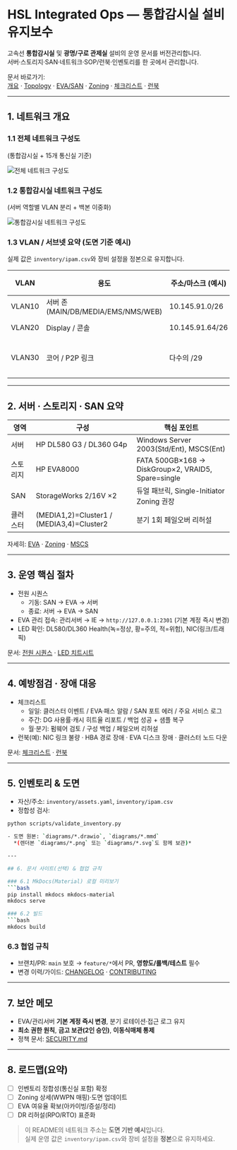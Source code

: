 # HSL Integrated Ops — 통합감시실 설비 유지보수

고속선 **통합감시실** 및 **광명/구로 관제실** 설비의 운영 문서를 버전관리합니다.  
서버·스토리지·SAN·네트워크·SOP/런북·인벤토리를 한 곳에서 관리합니다.

문서 바로가기:  
[개요](docs/overview/system-summary.md) · [Topology](docs/overview/topology.md) · [EVA/SAN](docs/storage/eva-overview.md) · [Zoning](docs/storage/zoning-policy.md) · [체크리스트](docs/operations/maintenance-checklists.md) · [런북](docs/operations/incident-runbooks.md)

---

## 1. 네트워크 개요

### 1.1 전체 네트워크 구성도
(통합감시실 + 15개 통신실 기준)

![전체 네트워크 구성도](diagrams/전체네트워크구성도.png)

### 1.2 통합감시실 네트워크 구성도
(서버 역할별 VLAN 분리 + 백본 이중화)

![통합감시실 네트워크 구성도](diagrams/통합감시실-네트워크-구성도.png)

### 1.3 VLAN / 서브넷 요약 (도면 기준 예시)
실제 값은 `inventory/ipam.csv`와 장비 설정을 정본으로 유지합니다.

| VLAN   | 용도                                | 주소/마스크 (예시) | 게이트웨이 (예시) | 비고            |
|--------|-------------------------------------|--------------------|------------------|-----------------|
| VLAN10 | 서버 존 (MAIN/DB/MEDIA/EMS/NMS/WEB) | 10.145.91.0/26     | 10.145.91.1      | VRRP VIP        |
| VLAN20 | Display / 콘솔                      | 10.145.91.64/26    | 10.145.91.65     | VRRP VIP        |
| VLAN30 | 코어 / P2P 링크                     | 다수의 /29         | -                | 코어–L3–FW–BB   |

---

## 2. 서버 · 스토리지 · SAN 요약

| 영역   | 구성                                  | 핵심 포인트                                         |
|--------|---------------------------------------|------------------------------------------------------|
| 서버   | HP DL580 G3 / DL360 G4p               | Windows Server 2003(Std/Ent), MSCS(Ent)             |
| 스토리지 | HP EVA8000                           | FATA 500GB×168 → DiskGroup×2, VRAID5, Spare=single  |
| SAN    | StorageWorks 2/16V ×2                 | 듀얼 패브릭, Single-Initiator Zoning 권장           |
| 클러스터 | (MEDIA1,2)=Cluster1 / (MEDIA3,4)=Cluster2 | 분기 1회 페일오버 리허설                           |

자세히: [EVA](docs/storage/eva-overview.md) · [Zoning](docs/storage/zoning-policy.md) · [MSCS](docs/cluster/mscs-cluster.md)

---

## 3. 운영 핵심 절차

- 전원 시퀀스  
  - 기동: SAN → EVA → 서버  
  - 종료: 서버 → EVA → SAN
- EVA 관리 접속: 관리서버 → IE → `http://127.0.0.1:2301` (기본 계정 즉시 변경)
- LED 확인: DL580/DL360 Health(녹=정상, 황=주의, 적=위험), NIC(링크/트래픽)

문서: [전원 시퀀스](docs/operations/power-sequence.md) · [LED 치트시트](docs/hardware/led-cheatsheet.md)

---

## 4. 예방점검 · 장애 대응

- 체크리스트  
  - 일일: 클러스터 이벤트 / EVA·패스 알람 / SAN 포트 에러 / 주요 서비스 로그  
  - 주간: DG 사용률·캐시 히트율 리포트 / 백업 성공 + 샘플 복구  
  - 월·분기: 펌웨어 검토 / 구성 백업 / 페일오버 리허설
- 런북(예): NIC 링크 불량 · HBA 경로 장애 · EVA 디스크 장애 · 클러스터 노드 다운

문서: [체크리스트](docs/operations/maintenance-checklists.md) · [런북](docs/operations/incident-runbooks.md)

---

## 5. 인벤토리 & 도면

- 자산/주소: `inventory/assets.yaml`, `inventory/ipam.csv`
- 정합성 검사:

```bash
python scripts/validate_inventory.py

- 도면 원본: `diagrams/*.drawio`, `diagrams/*.mmd`  
  *(렌더본 `diagrams/*.png` 또는 `diagrams/*.svg`도 함께 보관)*

---

## 6. 문서 사이트(선택) & 협업 규칙

### 6.1 MkDocs(Material) 로컬 미리보기
```bash
pip install mkdocs mkdocs-material
mkdocs serve

### 6.2 빌드
```bash
mkdocs build
```

### 6.3 협업 규칙
- 브랜치/PR: `main` 보호 → `feature/*`에서 PR, **영향도/롤백/테스트** 필수
- 변경 이력/가이드: [CHANGELOG](CHANGELOG.md) · [CONTRIBUTING](CONTRIBUTING.md)

---

## 7. 보안 메모
- EVA/관리서버 **기본 계정 즉시 변경**, 분기 로테이션·접근 로그 유지
- **최소 권한 원칙**, **금고 보관(2인 승인)**, **이동식매체 통제**
- 정책 문서: [SECURITY.md](SECURITY.md)

---

## 8. 로드맵(요약)
- [ ] 인벤토리 정합성(통신실 포함) 확정
- [ ] Zoning 상세(WWPN 매핑)·도면 업데이트
- [ ] EVA 여유율 확보(아카이빙/증설/정리)
- [ ] DR 리허설(RPO/RTO) 표준화

> 이 README의 네트워크 주소는 **도면 기반 예시**입니다.  
> 실제 운영 값은 `inventory/ipam.csv`와 장비 설정을 **정본**으로 유지하세요.

